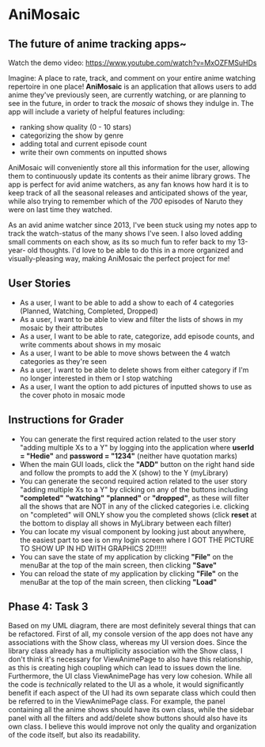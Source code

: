 # AniMosaic

## The future of anime tracking apps~

Watch the demo video: https://www.youtube.com/watch?v=MxOZFMSuHDs

Imagine: A place to rate, track, and comment on your entire anime watching repertoire in one place!
**AniMosaic** is an application that allows users to add anime they've previously seen, are currently watching, or are 
planning to see in the future, in order to track the *mosaic* of shows they indulge in. The app will include
a variety of helpful features including:
- ranking show quality (0 - 10 stars)
- categorizing the show by genre
- adding total and current episode count
- write their own comments on inputted shows

AniMosaic will conveniently store all this information for the user, allowing them to continuously update its contents 
as their anime library grows. The app is perfect for avid anime watchers, as any fan knows how hard it is to keep track 
of all the seasonal releases and anticipated shows of the year, while also trying to remember which of the *700* 
episodes of Naruto they were on last time they watched.

As an avid anime watcher since 2013, I've been stuck using my notes app to track the watch-status of the 
many shows I've seen. I also loved adding small comments on each show, as its so much fun to refer back to my 13-year- 
old thoughts. I'd love to be able to do this in a more organized and visually-pleasing way, making AniMosaic the perfect
project for me!

## User Stories
- As a user, I want to be able to add a show to each of 4 categories (Planned, Watching, Completed, Dropped)
- As a user, I want to be able to view and filter the lists of shows in my mosaic by their attributes
- As a user, I want to be able to rate, categorize, add episode counts, and write comments about shows in my mosaic
- As a user, I want to be able to move shows between the 4 watch categories as they're seen
- As a user, I want to be able to delete shows from either category if I'm no longer interested in them or I stop 
watching
- As a user, I want the option to add pictures of inputted shows to use as the cover photo in mosaic mode


## Instructions for Grader
- You can generate the first required action related to the user story "adding multiple Xs to a Y" by logging into 
  the application where **userId = "Hedie"** and **password = "1234"** (neither have quotation marks)
- When the main GUI loads, click the **"ADD"** button on the right hand side and follow the prompts to add the X 
  (show) to the Y (myLibrary)
- You can generate the second required action related to the user story "adding multiple Xs to a Y" by clicking on 
  any of the buttons including **"completed"** **"watching"** **"planned"** or **"dropped"**, as these will filter 
  all the shows that are NOT in any of the clicked categories i.e. clicking on "completed" will ONLY show you the 
  completed shows (click **reset** at the bottom to display all shows in MyLibrary between each filter)
- You can locate my visual component by looking just about anywhere, the easiest part to see is on my login screen 
  where I GOT THE PICTURE TO SHOW UP IN HD WITH GRAPHICS 2D!!!!!!
- You can save the state of my application by clicking **"File"** on the menuBar at the top of the main screen, then 
  clicking **"Save"**
- You can reload the state of my application by clicking **"File"** on the menuBar at the top of the main screen, 
  then clicking **"Load"**


## Phase 4: Task 3
Based on my UML diagram, there are most definitely several things that can be refactored. First of all, my console 
version of the app does not have any associations with the Show class, whereas my UI version does. Since the library 
class already has a multiplicity association with the Show class, I don't think it's necessary for ViewAnimePage to 
also have this relationship, as this is creating high coupling which can lead to issues down the line. Furthermore, 
the UI class ViewAnimePage has very low cohesion. While all the code is *technically* related to the UI as a whole, 
it would significantly benefit if each aspect of the UI had its own separate class which could then be referred to 
in the ViewAnimePage class. For example, the panel containing all the anime shows should have its own class, while 
the sidebar panel with all the filters and add/delete show buttons should also have its own class. I believe this 
would improve not only the quality and organization of the code itself, but also its readability. 
